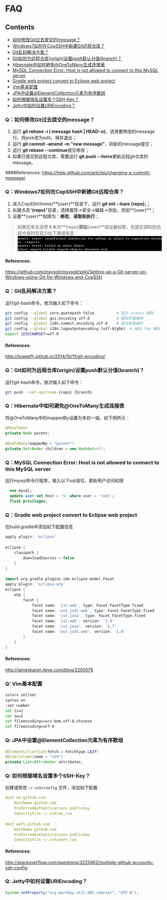 ﻿# FAQ

## Contents
- [如何修改Git过去提交的message？](#reset_commited_message)
- [Windows7如何在CopSSH中新建Git远程仓库？](#create_git_repository_on_copssh)
- [Git乱码解决方案？](#git_messy_code_problem)
- [Git如何为远程仓库(origin)设置push默认分值(branch)？](#set_default_push_stream_in_git)
- [Hibernate中如何避免@OneToMany生成连接表](#hibernate_avoid_create_join_table_4_one_to_many)
- [MySQL Connection Error: Host  is not allowed to connect to this MySQL server](#mysql_access_permission)
- [Gradle web project convert to Eclipse web project](#build_gradle_project_4_eclipse)
- [Vim基本配置](#basic_vim_settings)
- [JPA中设置@ElementCollection元素为有序数组](#jpa_element_collection_as_ordered_array)
- [如何根据域名设置多个SSH-Key？](#config_ssh_key_4_multi_hosts)
- [Jetty中如何设置URIEncoding？](#set_jetty_uri_encoding)
	

### <a name="reset_commited_message"/> Q：如何修改Git过去提交的message？

1. 运行 **git rebase -i ( message hash | HEAD~n)**，选择要修改的message行，将pick改为edit，保存退出；
2. 运行 **git commit -amend -m "new message"**，将新的message提交；
3. 运行 **git rebase --continue**提交修改；
4. 如果已提交到远程仓库，需要运行 **git push <repo> <branch> --force**更新远程git仓库的message。

####References:
https://help.github.com/articles/changing-a-commit-message/


### <a name="create_git_repository_on_copssh"/> Q：Windows7如何在CopSSH中新建Git远程仓库？

1. 进入CopSSH/home/**{user}**目录下，运行 **git init --bare {repo};**；
2. 右键点击“**{repo}**”目录，选择属性->安全->编辑->添加，添加**{user}**；
3. 设置**{user}**权限为：**修改**，**读取和执行**；

> 如果在安全选项卡未为**{repo}**添加**{user}**或设置权限，在提交源码到远程仓库时将显示如下错误信息：
> ![insufficient permission](etc/insufficient-permission.jpg)

#### References:
https://github.com/msysgit/msysgit/wiki/Setting-up-a-Git-server-on-Windows-using-Git-for-Windows-and-CopSSH


### <a name="git_messy_code_proble"/> Q：Git乱码解决方案？

运行git-bash命令，依次输入如下命令：
```bash
git config --global core.quotepath false          # 显示 status 编码
git config --global gui.encoding utf-8            # 图形界面编码
git config --global i18n.commit.encoding utf-8    # 提交信息编码
git config --global i18n.logoutputencoding (utf-8|gbk)  # 输出 log 编码
export LESSCHARSET=utf-8
```

#### References:
http://howiefh.github.io/2014/10/11/git-encoding/


### <a name="set_default_push_stream_in_git"/> Q：Git如何为远程仓库(origin)设置push默认分值(branch)？

运行git-bash命令，依次输入如下命令：
```bash
git push --set-upstream {repo} {branch}
```


### <a name="hibernate_avoid_create_join_table_4_one_to_many"/> Q：Hibernate中如何避免@OneToMany生成连接表

将@OneToMany中的mappedBy设置为多的一端，如下例所示：

```java
@ManyToOne
private Node parent;

@OneToMany(mappedBy = "parent")
private Set<Node> children = new HashSet<>();
```

### <a name="mysql_access_permission"/> Q：MySQL Connection Error: Host  is not allowed to connect to this MySQL server

运行mysql命令行程序，输入以下sql语句，更新用户访问权限

```sql
  use mysql;
  update user set host = '%' where user = 'root';
  flush privileges;
```

### <a name="build_gradle_project_4_eclipse"/> Q：Gradle web project convert to Eclipse web project

在build.gradle中添加如下配置信息

```groovy
apply plugin: 'eclipse'

eclipse {
    classpath {
        downloadSources = false
    }
}

import org.gradle.plugins.ide.eclipse.model.Facet
apply plugin: 'eclipse-wtp'
eclipse {
    wtp {
        facet {
            facet name: 'jst.web', type: Facet.FacetType.fixed
            facet name: 'wst.jsdt.web', type: Facet.FacetType.fixed
            facet name: 'jst.java', type: Facet.FacetType.fixed
            facet name: 'jst.web', version: '3.0'
            facet name: 'jst.java', version: '1.7'
            facet name: 'wst.jsdt.web', version: '1.0'
        }
    }
}
```
#### References:
http://jameskaron.iteye.com/blog/2250079


### <a name="basic_vim_settings"/> Q: Vim基本配置

```bash
colors zellner
syntax on
:set number
set ts=2
set sw=2
set fileencodings=ucs-bom,utf-8,chinese
set fileencoding=utf-8
```


### <a name="jpa_element_collection_as_ordered_array"/> Q: JPA中设置@ElementCollection元素为有序数组

```java
@ElementCollection(fetch = FetchType.LAZY)
@OrderColumn(name = "nth")
private List<Attribute> attributes;
```


### <a name="config_ssh_key_4_multi_hosts"/> Q: 如何根据域名设置多个SSH-Key？

创建或修改 ` ~/.ssh/config ` 文件，添加如下配置

```yaml
Host me.github.com
    HostName github.com
    PreferredAuthentications publickey
    IdentityFile ~/.ssh/me_rsa

Host work.github.com
    HostName github.com
    PreferredAuthentications publickey
    IdentityFile ~/.ssh/work_rsa
```

#### References:

http://stackoverflow.com/questions/3225862/multiple-github-accounts-ssh-config

### <a name="set_jetty_uri_encoding"/> Q: Jetty中如何设置URIEncoding？
```java
System.setProperty("org.mortbay.util.URI.charset", "UTF-8");
```

